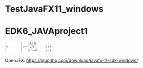 # TestJavaFX11_windows
# EDK6_JAVAproject1

![Screenshot](formula.png)

OpenJFX: https://gluonhq.com/download/javafx-11-sdk-windows/
